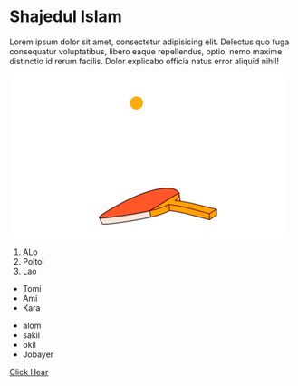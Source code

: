 # Shajedul Islam
Lorem ipsum dolor sit amet, consectetur adipisicing elit. Delectus quo fuga consequatur voluptatibus, libero eaque repellendus, optio, nemo maxime distinctio id rerum facilis. Dolor explicabo officia natus error aliquid nihil!

<img src="assets/img/loading.gif">

1. ALo
2. Poltol
3. Lao

- Tomi
- Ami
- Kara 

* alom
* sakil
* okil
* Jobayer

[Click Hear](#)